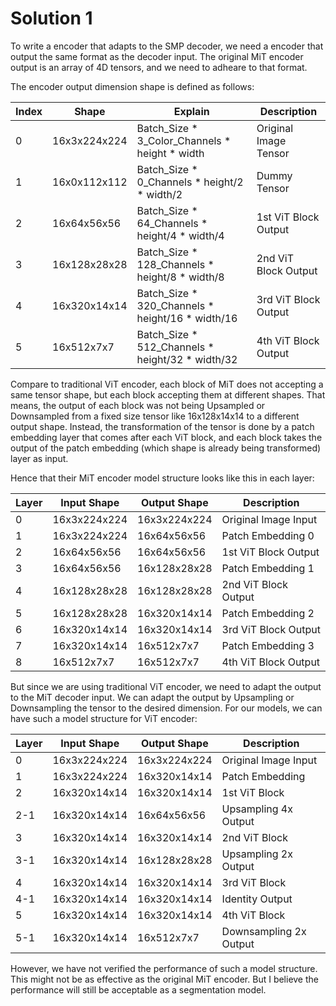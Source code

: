 # Solution 1

To write a encoder that adapts to the SMP decoder, we need a encoder that output the same format as the decoder input. The original MiT encoder output is an array of 4D tensors, and we need to adheare to that format.

The encoder output dimension shape is defined as follows:

| Index | Shape | Explain   | Description   |
|-------|-------|-----------|---------------|
| 0 | 16x3x224x224 | Batch_Size * 3_Color_Channels * height * width | Original Image Tensor |
|1| 16x0x112x112 | Batch_Size * 0_Channels * height/2 * width/2 | Dummy Tensor |
|2| 16x64x56x56 | Batch_Size * 64_Channels * height/4 * width/4 | 1st ViT Block Output |
|3| 16x128x28x28 | Batch_Size * 128_Channels * height/8 * width/8 | 2nd ViT Block Output |
|4| 16x320x14x14 | Batch_Size * 320_Channels * height/16 * width/16 | 3rd ViT Block Output |
|5| 16x512x7x7 | Batch_Size * 512_Channels * height/32 * width/32 | 4th ViT Block Output |

Compare to traditional ViT encoder, each block of MiT does not accepting a same tensor shape, but each block accepting them at different shapes. That means, the output of each block was not being Upsampled or Downsampled from a fixed size tensor like 16x128x14x14 to a different output shape. Instead, the transformation of the tensor is done by a patch embedding layer that comes after each ViT block, and each block takes the output of the patch embedding (which shape is already being transformed) layer as input.

Hence that their MiT encoder model structure looks like this in each layer:

| Layer | Input Shape | Output Shape | Description |
|-------|-------------|--------------|---------|
| 0 | 16x3x224x224 | 16x3x224x224 | Original Image Input |
| 1 | 16x3x224x224 | 16x64x56x56 | Patch Embedding 0 |
| 2 | 16x64x56x56 | 16x64x56x56 | 1st ViT Block Output |
| 3 | 16x64x56x56 | 16x128x28x28 | Patch Embedding 1 |
| 4 | 16x128x28x28 | 16x128x28x28 | 2nd ViT Block Output |
| 5 | 16x128x28x28 | 16x320x14x14 | Patch Embedding 2 |
| 6 | 16x320x14x14 | 16x320x14x14 | 3rd ViT Block Output |
| 7 | 16x320x14x14 | 16x512x7x7 | Patch Embedding 3 |
| 8 | 16x512x7x7 | 16x512x7x7 | 4th ViT Block Output |

But since we are using traditional ViT encoder, we need to adapt the output to the MiT decoder input. We can adapt the output by Upsampling or Downsampling the tensor to the desired dimension. For our models, we can have such a model structure for ViT encoder:

| Layer | Input Shape | Output Shape | Description |
|-------|-------------|--------------|---------|
| 0 | 16x3x224x224 | 16x3x224x224 | Original Image Input |
| 1 | 16x3x224x224 | 16x320x14x14 | Patch Embedding |
| 2 | 16x320x14x14 | 16x320x14x14 | 1st ViT Block |
| 2-1 | 16x320x14x14 | 16x64x56x56 | Upsampling 4x Output |
| 3 | 16x320x14x14 | 16x320x14x14 | 2nd ViT Block |
| 3-1 | 16x320x14x14 | 16x128x28x28 | Upsampling 2x Output |
| 4 | 16x320x14x14 | 16x320x14x14 | 3rd ViT Block |
| 4-1 | 16x320x14x14 | 16x320x14x14 | Identity Output |
| 5 | 16x320x14x14 | 16x320x14x14 | 4th ViT Block |
| 5-1 | 16x320x14x14 | 16x512x7x7 | Downsampling 2x Output |

However, we have not verified the performance of such a model structure. This might not be as effective as the original MiT encoder. But I believe the performance will still be acceptable as a segmentation model.